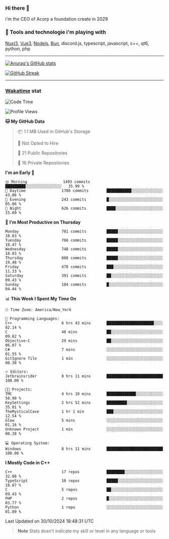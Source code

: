 ### Hi there 👋

i'm the CEO of Acorp a foundation create in 2029  

### 🧰 Tools and technologie i'm playing with

[Nuxt3](https://nuxt.com), [Vue3](https://vuejs.org/), [Nodejs](https://nodejs.org), [Bun](https://bun.sh/), discord.js, typescript, javascript, c++, qt6, python, php

---

[![Anurag's GitHub stats](https://github-readme-stats.vercel.app/api?username=ackimixs&show_icons=true&theme=github_dark&count_private=true)](https://www.ackimixs.xyz)

[![GitHub Streak](https://github-readme-streak-stats.herokuapp.com?user=Ackimixs&theme=github-dark-blue&date_format=j%20M%5B%20Y%5D&mode=weekly)](https://git.io/streak-stats)

---
 
 ### [Wakatime](https://wakatime.com/) stat

<!--START_SECTION:waka-->
![Code Time](http://img.shields.io/badge/Code%20Time-1%2C302%20hrs%2017%20mins-blue)

![Profile Views](http://img.shields.io/badge/Profile%20Views-0-blue)

**🐱 My GitHub Data** 

> 📦 1.1 MB Used in GitHub's Storage 
 > 
> 🚫 Not Opted to Hire
 > 
> 📜 21 Public Repositories 
 > 
> 🔑 16 Private Repositories 
 > 
**I'm an Early 🐤** 

```text
🌞 Morning                1493 commits        █████████░░░░░░░░░░░░░░░░   35.99 % 
🌆 Daytime                1786 commits        ███████████░░░░░░░░░░░░░░   43.06 % 
🌃 Evening                243 commits         █░░░░░░░░░░░░░░░░░░░░░░░░   05.86 % 
🌙 Night                  626 commits         ████░░░░░░░░░░░░░░░░░░░░░   15.09 % 
```
📅 **I'm Most Productive on Thursday** 

```text
Monday                   781 commits         █████░░░░░░░░░░░░░░░░░░░░   18.83 % 
Tuesday                  766 commits         █████░░░░░░░░░░░░░░░░░░░░   18.47 % 
Wednesday                748 commits         █████░░░░░░░░░░░░░░░░░░░░   18.03 % 
Thursday                 808 commits         █████░░░░░░░░░░░░░░░░░░░░   19.48 % 
Friday                   470 commits         ███░░░░░░░░░░░░░░░░░░░░░░   11.33 % 
Saturday                 391 commits         ██░░░░░░░░░░░░░░░░░░░░░░░   09.43 % 
Sunday                   184 commits         █░░░░░░░░░░░░░░░░░░░░░░░░   04.44 % 
```


📊 **This Week I Spent My Time On** 

```text
🕑︎ Time Zone: America/New_York

💬 Programming Languages: 
C++                      6 hrs 43 mins       █████████████████████░░░░   82.14 % 
C                        48 mins             ██░░░░░░░░░░░░░░░░░░░░░░░   09.82 % 
Objective-C              29 mins             ██░░░░░░░░░░░░░░░░░░░░░░░   06.07 % 
C#                       7 mins              ░░░░░░░░░░░░░░░░░░░░░░░░░   01.55 % 
GitIgnore file           1 min               ░░░░░░░░░░░░░░░░░░░░░░░░░   00.38 % 

🔥 Editors: 
Jetbrainsrider           8 hrs 11 mins       █████████████████████████   100.00 % 

🐱‍💻 Projects: 
TMC                      4 hrs 10 mins       █████████████░░░░░░░░░░░░   50.90 % 
KeySettings              2 hrs 52 mins       █████████░░░░░░░░░░░░░░░░   35.01 % 
TheMysticalCave          1 hr 1 min          ███░░░░░░░░░░░░░░░░░░░░░░   12.54 % 
Glow                     5 mins              ░░░░░░░░░░░░░░░░░░░░░░░░░   01.16 % 
Unknown Project          1 min               ░░░░░░░░░░░░░░░░░░░░░░░░░   00.38 % 

💻 Operating System: 
Windows                  8 hrs 11 mins       █████████████████████████   100.00 % 
```

**I Mostly Code in C++** 

```text
C++                      17 repos            ████████░░░░░░░░░░░░░░░░░   32.08 % 
TypeScript               10 repos            █████░░░░░░░░░░░░░░░░░░░░   18.87 % 
C                        5 repos             ██░░░░░░░░░░░░░░░░░░░░░░░   09.43 % 
PHP                      2 repos             █░░░░░░░░░░░░░░░░░░░░░░░░   03.77 % 
Python                   1 repo              ░░░░░░░░░░░░░░░░░░░░░░░░░   01.89 % 
```




 Last Updated on 30/10/2024 18:48:31 UTC
<!--END_SECTION:waka-->

> **Note**
> Stats dosn't indicate my skill or level in any language or tools
